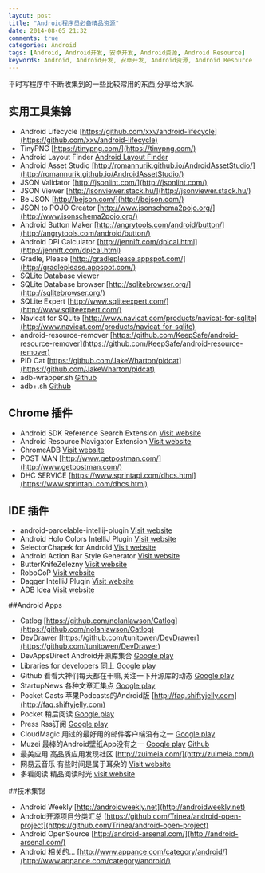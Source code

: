 ```yaml
---
layout: post
title: "Android程序员必备精品资源"
date: 2014-08-05 21:32
comments: true
categories: Android
tags: [Android, Android开发, 安卓开发, Android资源, Android Resource]
keywords: Android, Android开发, 安卓开发, Android资源, Android Resource
---
```


平时写程序中不断收集到的一些比较常用的东西,分享给大家.

## 实用工具集锦

 - Android Lifecycle [https://github.com/xxv/android-lifecycle](https://github.com/xxv/android-lifecycle)
 - TinyPNG [https://tinypng.com/](https://tinypng.com/)
 - Android Layout Finder [Android Layout Finder](https://www.buzzingandroid.com/tools/android-layout-finder/)
 - Android Asset Studio [http://romannurik.github.io/AndroidAssetStudio/](http://romannurik.github.io/AndroidAssetStudio/)
 - JSON Validator [http://jsonlint.com/](http://jsonlint.com/)
 - JSON Viewer [http://jsonviewer.stack.hu/](http://jsonviewer.stack.hu/)
 - Be JSON [http://bejson.com/](http://bejson.com/)
 - JSON to POJO Creator [http://www.jsonschema2pojo.org/](http://www.jsonschema2pojo.org/)
 - Android Button Maker [http://angrytools.com/android/button/](http://angrytools.com/android/button/)
 - Android DPI Calculator [http://jennift.com/dpical.html](http://jennift.com/dpical.html)
 - Gradle, Please [http://gradleplease.appspot.com/](http://gradleplease.appspot.com/)
 - SQLite Database viewer
  - SQLite Database browser [http://sqlitebrowser.org/](http://sqlitebrowser.org/)
  - SQLite Expert [http://www.sqliteexpert.com/](http://www.sqliteexpert.com/)
  - Navicat for SQLite [http://www.navicat.com/products/navicat-for-sqlite](http://www.navicat.com/products/navicat-for-sqlite)
 - android-resource-remover [https://github.com/KeepSafe/android-resource-remover](https://github.com/KeepSafe/android-resource-remover)
 - PID Cat [https://github.com/JakeWharton/pidcat](https://github.com/JakeWharton/pidcat)
 - adb-wrapper.sh [Github](https://gist.github.com/wuyexiong/2e73975f6a98dccbca93)
 - adb+.sh [Github](https://gist.github.com/wuyexiong/08358c1e52a645a14e67)


## Chrome 插件

 - Android SDK Reference Search Extension [Visit website](https://chrome.google.com/webstore/detail/android-sdk-search/hgcbffeicehlpmgmnhnkjbjoldkfhoin)
 - Android Resource Navigator Extension  [Visit website](http://jgilfelt.github.io/android-resource-navigator/)
 - ChromeADB [Visit website](https://chrome.google.com/webstore/detail/chromeadb/fhdoijgfljahinnpbolfdimpcfoicmnm)
 - POST MAN [http://www.getpostman.com/](http://www.getpostman.com/)
 - DHC SERVICE [https://www.sprintapi.com/dhcs.html](https://www.sprintapi.com/dhcs.html)

## IDE 插件

 - android-parcelable-intellij-plugin [Visit website](https://github.com/mcharmas/android-parcelable-intellij-plugin)
 - Android Holo Colors IntelliJ Plugin [Visit website](https://github.com/jeromevdl/android-holo-colors-idea-plugin)
 - SelectorChapek for Android [Visit website](https://github.com/inmite/android-selector-chapek)
 - Android Action Bar Style Generator [Visit website](https://github.com/jgilfelt/android-actionbarstylegenerator)
 - ButterKnifeZelezny [Visit website](https://github.com/inmite/android-butterknife-zelezny)
 - RoboCoP [Visit website](https://github.com/mediarain/RoboCoP)
 - Dagger IntelliJ Plugin [Visit website](https://github.com/square/dagger-intellij-plugin)
 - ADB Idea [Visit website](https://github.com/pbreault/adb-idea)

##Android Apps

 - Catlog [https://github.com/nolanlawson/Catlog](https://github.com/nolanlawson/Catlog)
 - DevDrawer [https://github.com/tunitowen/DevDrawer](https://github.com/tunitowen/DevDrawer)
 - DevAppsDirect Android开源库集合 [Google play](https://play.google.com/store/apps/details?id=com.inappsquared.devappsdirect)
 - Libraries for developers 同上 [Google play](https://play.google.com/store/apps/details?id=com.desarrollodroide.repos)
 - Github  看看大神们每天都在干嘛,关注一下开源库的动态 [Google play](https://play.google.com/store/apps/details?id=com.github.mobile&hl=en)
 - StartupNews 各种文章汇集点 [Google play](https://play.google.com/store/apps/details?id=com.halzhang.android.apps.startupnews)
 - Pocket Casts 苹果Podcasts的Android版 [http://faq.shiftyjelly.com](http://faq.shiftyjelly.com)
 - Pocket 稍后阅读 [Google play](https://play.google.com/store/apps/details?id=com.ideashower.readitlater.pro)
 - Press Rss订阅 [Google play](https://play.google.com/store/apps/details?id=com.twentyfivesquares.press)
 - CloudMagic 用过的最好用的邮件客户端没有之一 [Google play](https://play.google.com/store/apps/details?id=com.cloudmagic.mail)
 - Muzei 最棒的Android壁纸App没有之一 [Google play](https://play.google.com/store/apps/details?id=net.nurik.roman.muzei) [Github](https://github.com/romannurik/muzei)
 - 最美应用 高品质应用发现社区 [http://zuimeia.com/](http://zuimeia.com/)
 - 网易云音乐 有些时间是属于耳朵的 [Visit website](http://music.163.com/#/download)
 - 多看阅读 精品阅读时光 [visit website](http://www.duokan.com/product)


##技术集锦

 - Android Weekly [http://androidweekly.net](http://androidweekly.net)
 - Android开源项目分类汇总 [https://github.com/Trinea/android-open-project](https://github.com/Trinea/android-open-project)
 - Android OpenSource [http://android-arsenal.com/](http://android-arsenal.com/)
 - Android 相关的... [http://www.appance.com/category/android/](http://www.appance.com/category/android/)